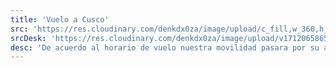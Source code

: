 ```yaml
---
title: 'Vuelo a Cusco'
src: 'https://res.cloudinary.com/denkdx0za/image/upload/c_fill,w_360,h_203,ar_16:9/v1711634680/V.CUSCO_ztzzwh.png'
srcDesk: 'https://res.cloudinary.com/denkdx0za/image/upload/v1712065865/vuelo_cusco_Mesa_de_trabajo_1_qy3im1.png'
desc: 'De acuerdo al horario de vuelo nuestra movilidad pasara por su alojamiento y le llevara con dirección al Aeropuerto para el vuelo hacia la ciudad del Cusco. A la salida del Aeropuerto de Cusco un agente nuestro lo esperara con un cartel para trasladarlo a su alojamiento.'
---
```



